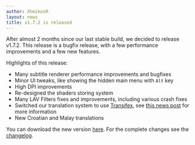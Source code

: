 ```yaml
---
author: XhmikosR
layout: news
title: v1.7.2 is released
---
```


After almost 2 months since our last stable build, we decided to release v1.7.2.
This release is a bugfix release, with a few performance improvements and a few new features.

<!--more-->

Highlights of this release:

* Many subtitle renderer performance improvements and bugfixes
* Minor UI tweaks, like showing the hidden main menu with `Alt` key
* High DPI improvements
* Re-designed the shaders storing system
* Many LAV Filters fixes and improvements, including various crash fixes
* Switched our translation system to use [Transifex](https://www.transifex.com),
  see [this news post](/2014/01/21/translations-moved-to-Transifex/) for more information
* New Croatian and Malay translations

You can download the new version [here](/downloads/).
For the complete changes see the [changelog](/changelog/).
